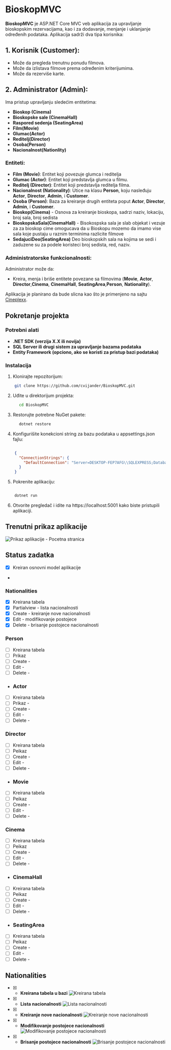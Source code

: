 # BioskopMVC

**BioskopMVC** je ASP.NET Core MVC veb aplikacija za upravljanje bioskopskim rezervacijama, kao i za dodavanje, menjanje i uklanjanje određenih podataka. Aplikacija sadrži dva tipa korisnika:

## 1. Korisnik (Customer):
- Može da pregleda trenutnu ponudu filmova.
- Može da izlistava filmove prema određenim kriterijumima.
- Može da rezerviše karte.

## 2. Administrator (Admin):
Ima pristup upravljanju sledećim entitetima:
- **Bioskop (Cinema)**
- **Bioskopske sale (CinemaHall)**
- **Raspored sedenja (SeatingArea)**
- **Film(Movie)**
- **Glumac(Actor)**
- **Reditelj(Director)**
- **Osoba(Person)**
- **Nacionalnost(Nationlity)**

### Entiteti:
- **Film (Movie)**: Entitet koji povezuje glumca i reditelja 
- **Glumac (Actor)**: Entitet koji predstavlja glumca u filmu.
- **Reditelj (Director)**: Entitet koji predstavlja reditelja filma.
- **Nacionalnost (Nationality)**: Utice na klasu **Person**, koju nasleđuju **Actor**, **Director**, **Admin**, i **Customer**.
- **Osoba (Person)**: Baza za kreiranje drugih entiteta poput **Actor**, **Director**, **Admin**, i **Customer**.
- **Bioskop(Cinema)** - Osnova za kreiranje bioskopa, sadrzi naziv, lokaciju, broj sala, broj sedista
- **BioskopskaSala(CinemaHall)** - Bisokospska sala je slab objekat i vezuje za za bioskop cime omogucava da u Bioskopu mozemo da imamo vise sala koje pustaju u raznim terminima razlicite filmove
- **SedajuciDeo(SeatingArea)** Deo bioskopskih sala na kojima se sedi i zaduzene su za podele koristeci broj sedista, red, naziv.
  

### Administratorske funkcionalnosti:
Administrator može da:
- Kreira, menja i briše entitete povezane sa filmovima (**Movie**, **Actor**, **Director**,**Cinema**, **CinemaHall**, **SeatingArea**,**Person**, **Nationality**).

Aplikacija  je  planirano da bude slicna  kao što je primenjeno na sajtu [Cineplexx](https://www.cineplexx.rs/).


## Pokretanje projekta
### Potrebni alati
- **.NET SDK (verzija X.X ili novija)**
- **SQL Server ili drugi sistem za upravljanje bazama podataka**
- **Entity Framework (opciono, ako se koristi za pristup bazi podataka)**

### Instalacija
1. Klonirajte repozitorijum:

```bash
    git clone https://github.com/cvijander/BioskopMVC.git
```

2. Uđite u direktorijum projekta:
```bash
      cd BioskopMVC
```

3. Restorujte potrebne NuGet pakete:
```bash
      dotnet restore
```

4. Konfigurišite konekcioni string za bazu podataka u appsettings.json fajlu:

```json

    {
      "ConnectionStrings": {
        "DefaultConnection": "Server=DESKTOP-FEP7AFG\\SQLEXPRESS;Database=BioskopDB;Trusted_Connection=True;"
      }
    }
```
5. Pokrenite aplikaciju:

```bash

    dotnet run
```
6. Otvorite pregledač i idite na https://localhost:5001 kako biste pristupili aplikaciji.


## Trenutni prikaz aplikacije 
![Prikaz aplikacije - Pocetna stranica ](./images/Pocetna1.png)




## Status zadatka 
 - [x] Kreiran osnovni model aplikacije
 -  

### Nationalities

- [x] Kreirana tabela
- [x] Partialview  - lista nacionalnosti
- [x] Create  - kreiranje nove nacionalnosti
- [x] Edit  - modifikovanje postojece
- [x] Delete - brisanje postojece nacionalnosti

### Person

- [ ] Kreirana tabela
- [ ] Prikaz
- [ ] Create  - 
- [ ] Edit  - 
- [ ] Delete - 

- ### Actor

- [ ] Kreirana tabela
- [ ] Prikaz - 
- [ ] Create  - 
- [ ] Edit  - 
- [ ] Delete - 

### Director

- [ ] Kreirana tabela
- [ ] Peikaz  
- [ ] Create  -
- [ ] Edit  - 
- [ ] Delete -

- ### Movie

- [ ] Kreirana tabela
- [ ] Peikaz  
- [ ] Create  -
- [ ] Edit  - 
- [ ] Delete - 

 ### Cinema

- [ ] Kreirana tabela
- [ ] Peikaz  
- [ ] Create  -
- [ ] Edit  - 
- [ ] Delete -

- ### CinemaHall

- [ ] Kreirana tabela
- [ ] Peikaz  
- [ ] Create  -
- [ ] Edit  - 
- [ ] Delete -

- ### SeatingArea

- [ ] Kreirana tabela
- [ ] Peikaz  
- [ ] Create  -
- [ ] Edit  - 
- [ ] Delete -

## Nationalities 

- [x] - **Kreirana tabela u bazi** 
![Kreirana tabela ](./images/NationalitiesTabela.png)

- [x] - **Lista nacionalnosti**
![Lista nacionalnosti](./images/GetNacionity.png)

- [x] - **Kreiranje nove nacionalnosti**
![Kreiranje nove nacionalnosti](./images/NationalityCreate.png)

- [x] - **Modifikovanje postojece nacionalnosti**
![Modifikovanje postojece nacionalnosti](./images/NationlityEdit.png)

- [x] - **Brisanje postojece nacionalnosti**
![Brisanje postojece nacionalnosti](./images/NationalityDelete.png)      
      

      
